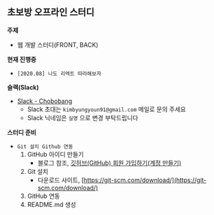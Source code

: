 **초보방 오프라인 스터디**
--

**주제**
- 웹 개발 스터디(FRONT, BACK)

**현재 진행중**
- `[2020.08] 나도 리엑트 따라해보자`

**슬랙(Slack)**
- [Slack - Chobobang](https://chobobang.slack.com/)
  - Slack 초대는 `kimbyungyoun91@gmail.com` 메일로 문의 주세요 
  - Slack 닉네임은 `실명` 으로 변경 부탁드립니다 

**스터디 준비**
- `Git 설치 Github 연동`
  1. GitHub 아이디 만들기 
      - 블로그 참조, [깃허브(GitHub) 회원 가입하기(계정 만들기)](https://goddaehee.tistory.com/218)
  2. Git 설치
      - 다운로드 사이트, [https://git-scm.com/download/](https://git-scm.com/download/)
  3. GitHub 연동 
  4. README.md 생성
